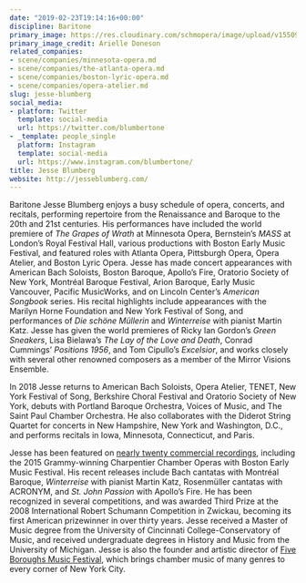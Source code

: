 ```yaml
---
date: "2019-02-23T19:14:16+00:00"
discipline: Baritone
primary_image: https://res.cloudinary.com/schmopera/image/upload/v1550949086/media/2019/02/JesseBlumberg.jpg
primary_image_credit: Arielle Doneson
related_companies:
- scene/companies/minnesota-opera.md
- scene/companies/the-atlanta-opera.md
- scene/companies/boston-lyric-opera.md
- scene/companies/opera-atelier.md
slug: jesse-blumberg
social_media:
- platform: Twitter
  template: social-media
  url: https://twitter.com/blumbertone
- _template: people_single
  platform: Instagram
  template: social-media
  url: https://www.instagram.com/blumbertone/
title: Jesse Blumberg
website: http://jesseblumberg.com/
---
```

Baritone Jesse Blumberg enjoys a busy schedule of opera, concerts, and recitals, performing repertoire from the Renaissance and Baroque to the 20th and 21st centuries. His performances have included the world premiere of _The Grapes of Wrath_ at Minnesota Opera, Bernstein’s _MASS_ at London’s Royal Festival Hall, various productions with Boston Early Music Festival, and featured roles with Atlanta Opera, Pittsburgh Opera, Opera Atelier, and Boston Lyric Opera. Jesse has made concert appearances with American Bach Soloists, Boston Baroque, Apollo’s Fire, Oratorio Society of New York, Montréal Baroque Festival, Arion Baroque, Early Music Vancouver, Pacific MusicWorks, and on Lincoln Center’s _American Songbook_ series. His recital highlights include appearances with the Marilyn Horne Foundation and New York Festival of Song, and performances of _Die schöne Müllerin_ and _Winterreise_ with pianist Martin Katz. Jesse has given the world premieres of Ricky Ian Gordon’s _Green Sneakers_, Lisa Bielawa’s _The Lay of the Love and Death_, Conrad Cummings’ _Positions 1956_, and Tom Cipullo’s _Excelsior_, and works closely with several other renowned composers as a member of the Mirror Visions Ensemble.

In 2018 Jesse returns to American Bach Soloists, Opera Atelier, TENET, New York Festival of Song, Berkshire Choral Festival and Oratorio Society of New York, debuts with Portland Baroque Orchestra, Voices of Music, and The Saint Paul Chamber Orchestra. He also collaborates with the Diderot String Quartet for concerts in New Hampshire, New York and Washington, D.C., and performs recitals in Iowa, Minnesota, Connecticut, and Paris.

Jesse has been featured on [nearly twenty commercial recordings](http://jesseblumberg.com/media/), including the 2015 Grammy-winning Charpentier Chamber Operas with Boston Early Music Festival. His recent releases include Bach cantatas with Montréal Baroque, _Winterreise_ with pianist Martin Katz, Rosenmüller cantatas with ACRONYM, and _St. John Passion_ with Apollo’s Fire. He has been recognized in several competitions, and was awarded Third Prize at the 2008 International Robert Schumann Competition in Zwickau, becoming its first American prizewinner in over thirty years. Jesse received a Master of Music degree from the University of Cincinnati College-Conservatory of Music, and received undergraduate degrees in History and Music from the University of Michigan. Jesse is also the founder and artistic director of [Five Boroughs Music Festival](http://5bmf.org/), which brings chamber music of many genres to every corner of New York City.